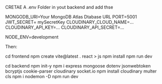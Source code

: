CRETAE A .env Folder in yout backend and add thse 

MONGODB_URI=Your MongoDB Atlas Dtabase URL
PORT=5001
JWT_SECRET= mySecretKey
CLOUDINARY_CLOUD_NAME=...
CLOUDINARY_API_KEY=...
CLOUDINARY_API_SECRET=...

NODE_ENV=development

Then:

cd frontend 
npm create vite@latest .
react > js
npm install
npm run dev

cd backend
npm init-y
npm i express mongoose dotenv jsonwebtoken bcryptjs cookie-parser cloudinary socket.io
npm install cloudinary multer
cls
npm i nodemon -D
npm run dev
